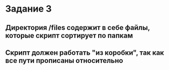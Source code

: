 # Задание 3
## Директория /files содержит в себе файлы, которые скрипт сортирует по папкам
## Скрипт должен работать "из коробки", так как все пути прописаны относительно